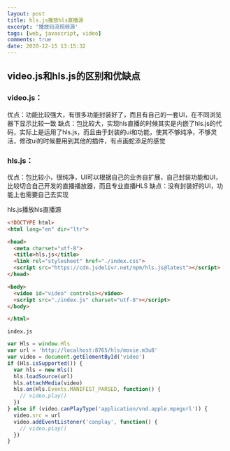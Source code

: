```yaml
---
layout: post
title: hls.js播放hls直播源
excerpt: '播放码流视频源'
tags: [web, javascript, video]
comments: true
date: 2020-12-15 13:15:32
---
```


## video.js和hls.js的区别和优缺点

### video.js：

优点：功能比较强大，有很多功能封装好了，而且有自己的一套UI，在不同浏览器下显示比较一致
缺点：包比较大，实现hls直播的时候其实是内嵌了hls.js的代码，实际上是运用了hls.js，而且由于封装的ui和功能，使其不够纯净，不够灵活，修改ui的时候要用到其他的插件，有点画蛇添足的感觉

### hls.js：

优点：包比较小，很纯净，UI可以根据自己的业务自扩展，自己封装功能和UI，比较切合自己开发的直播播放器，而且专业直播HLS
缺点：没有封装好的UI，功能上也需要自己去实现

hls.js播放hls直播源

```html
<!DOCTYPE html>
<html lang="en" dir="ltr">

<head>
  <meta charset="utf-8">
  <title>hls.js</title>
  <link rel="stylesheet" href="./index.css">
  <script src="https://cdn.jsdelivr.net/npm/hls.js@latest"></script>
</head>

<body>
  <video id="video" controls></video>
  <script src="./index.js" charset="utf-8"></script>
</body>

</html>
```

 `index.js`

```js
var Hls = window.Hls
var url = 'http://localhost:8765/hls/movie.m3u8'
var video = document.getElementById('video')
if (Hls.isSupported()) {
  var hls = new Hls()
  hls.loadSource(url)
  hls.attachMedia(video)
  hls.on(Hls.Events.MANIFEST_PARSED, function() {
    // video.play()
  })
} else if (video.canPlayType('application/vnd.apple.mpegurl')) {
  video.src = url
  video.addEventListener('canplay', function() {
    // video.play()
  })
}
```

